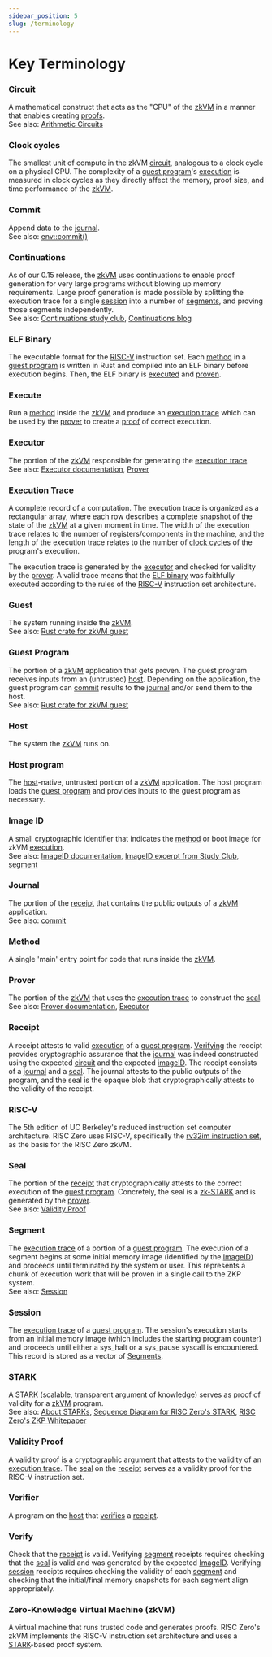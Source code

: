 ```yaml
---
sidebar_position: 5
slug: /terminology
---
```


# Key Terminology

### Circuit
[circuit]: #circuit
[Arithmetic Circuits]: ../reference-docs/about-arithmetic-circuits.md
A mathematical construct that acts as the "CPU" of the [zkVM] in a manner that enables creating [proofs]. <br/>
See also: [Arithmetic Circuits]

### Clock cycles
[clock cycles]: #clock-cycles
The smallest unit of compute in the zkVM [circuit], analogous to a clock cycle on a physical CPU. The complexity of a [guest program]'s [execution] is measured in clock cycles as they directly affect the memory, proof size, and time performance of the [zkVM].

### Commit
[commit]: #commit
[env::commit()]: https://docs.rs/risc0-zkvm/0.16/risc0_zkvm/guest/env/fn.commit.html#
Append data to the [journal]. <br/>
See also: [env::commit()]

### Continuations
[Continuations study club]: https://www.youtube.com/watch?v=v4HIwaqmIxk&list=PLcPzhUaCxlCirUkJY0ltpjdtzWcz5U_6y&index=1
[Continuations blog]: https://www.risczero.com/news/continuations
As of our 0.15 release, the [zkVM] uses continuations to enable proof generation for very large programs without blowing up memory requirements.
Large proof generation is made possible by splitting the execution trace for a single [session] into a number of [segments], and proving those segments independently. <br/>
See also: [Continuations study club], [Continuations blog]

### ELF Binary
[ELF binary]: #elf-binary
The executable format for the [RISC-V] instruction set. 
Each [method] in a [guest program] is written in Rust and compiled into an ELF binary before execution begins. Then, the ELF binary is [executed] and [proven]. 

### Execute
[execute]: #execute
[execution]: #execute
Run a [method] inside the [zkVM] and produce an [execution trace] which can be used by the [prover] to create a [proof] of correct execution. 

### Executor
[executed]: #executor
[executor]: #executor
[Executor documentation]: https://docs.rs/risc0-zkvm/0.16/risc0_zkvm/trait.Executor.html
The portion of the [zkVM] responsible for generating the [execution trace]. <br/>
See also: [Executor documentation], [Prover]

### Execution Trace
[execution trace]: #execution-trace
A complete record of a computation. 
The execution trace is organized as a rectangular array, where each row describes a complete snapshot of the state of the [zkVM] at a given moment in time.
The width of the execution trace relates to the number of registers/components in the machine, and the length of the execution trace relates to the number of [clock cycles] of the program's execution.

The execution trace is generated by the [executor] and checked for validity by the [prover]. 
A valid trace means that the [ELF binary] was faithfully executed according to the rules of the [RISC-V] instruction set architecture.

### Guest
The system running inside the [zkVM]. <br/>
See also: [Rust crate for zkVM guest]

### Guest Program
[guest program]: #guest-program
The portion of a [zkVM] application that gets proven. 
The guest program receives inputs from an (untrusted) [host]. 
Depending on the application, the guest program can [commit] results to the [journal] and/or send them to the host. <br/>
See also: [Rust crate for zkVM guest]

### Host
[host]: #host
The system the [zkVM] runs on.

### Host program
The [host]-native, untrusted portion of a [zkVM] application. 
The host program loads the [guest program] and provides inputs to the guest program as necessary. 

### Image ID
[imageID]: #image-id
A small cryptographic identifier that indicates the [method] or boot image for zkVM [execution]. <br/>
See also: [ImageID documentation], [ImageID excerpt from Study Club], [segment]


### Journal
[journal]: #journal
The portion of the [receipt] that contains the public outputs of a [zkVM] application. <br/>
See also: [commit]

### Method
[method]: #method
A single 'main' entry point for code that runs inside the [zkVM].

### Prover
[proven]: #prover
[prover]: #prover
[Prover documentation]: https://docs.rs/risc0-zkvm/0.16/risc0_zkvm/prove/trait.Prover.html
The portion of the [zkVM] that uses the [execution trace] to construct the [seal]. <br/>
See also: [Prover documentation], [Executor]

### Receipt
[receipt]: #receipt
A receipt attests to valid [execution] of a [guest program]. [Verifying] the receipt provides cryptographic assurance that the [journal] was indeed constructed using the expected [circuit] and the expected [imageID]. 
The receipt consists of a [journal] and a [seal]. 
The journal attests to the public outputs of the program, and 
the seal is the opaque blob that cryptographically attests to the validity of the receipt. 

### RISC-V
[RISC-V]: #risc-v
The 5th edition of UC Berkeley's reduced instruction set computer architecture. 
RISC Zero uses RISC-V, specifically the [rv32im instruction set](https://riscv.org/wp-content/uploads/2019/12/riscv-spec-20191213.pdf), as the basis for the RISC Zero zkVM. 

### Seal 
[seal]: #seal
The portion of the [receipt] that cryptographically attests to the correct execution of the [guest program]. Concretely, the seal is a [zk-STARK] and is generated by the [prover]. <br/>
See also: [Validity Proof]

### Segment
[Segment]: #segment
[Segments]: #segment
The [execution trace] of a portion of a [guest program]. 
The execution of a segment begins at some initial memory image (identified by the [ImageID]) and proceeds until terminated by the system or user. 
This represents a chunk of execution work that will be proven in a single call to the ZKP system. <br/>
See also: [Session]

### Session
[session]: #session
The [execution trace] of a [guest program]. 
The session's execution starts from an initial memory image (which includes the starting program counter) and proceeds until either a sys_halt or a sys_pause syscall is encountered. 
This record is stored as a vector of [Segments].

### STARK
[STARK]: #stark
[zk-stark]: #stark
A STARK (scalable, transparent argument of knowledge) serves as proof of validity for a [zkVM] program. <br/>
See also: [About STARKs], [Sequence Diagram for RISC Zero's STARK], [RISC Zero's ZKP Whitepaper]

### Validity Proof
[proof]: #validity-proof
[proofs]: #validity-proof
[validity proof]: #validity-proof
A validity proof is a cryptographic argument that attests to the validity of an [execution trace]. 
The [seal] on the [receipt] serves as a validity proof for the RISC-V instruction set. 

### Verifier
A program on the [host] that [verifies] a [receipt].

### Verify
[verifying]: #verify
[verifies]: #verify
Check that the [receipt] is valid. 
Verifying [segment] receipts requires checking that the [seal] is valid and was generated by the expected [ImageID]. 
Verifying [session] receipts requires checking the validity of each [segment] and checking that the initial/final memory snapshots for each segment align appropriately. 

### Zero-Knowledge Virtual Machine (zkVM)
[zkVM]: #zero-knowledge-virtual-machine-zkvm 
A virtual machine that runs trusted code and generates proofs. 
RISC Zero's zkVM implements the RISC-V instruction set architecture and uses a [STARK]-based proof system. 

[About STARKs]: ../reference-docs/about-starks.md
[ImageID documentation]: https://docs.rs/risc0-zkvm/0.16/risc0_zkvm/receipt/struct.SystemState.html#structfield.merkle_root
[ImageID excerpt from Study Club]: https://www.youtube.com/watch?v=QwzrBHHkzFE&list=PLcPzhUaCxlCirUkJY0ltpjdtzWcz5U_6y&index=4
[RISC Zero's ZKP Whitepaper]: https://risczero.com/proof-system-in-detail.pdf
[Rust crate for zkVM guest]: https://docs.rs/risc0-zkvm/0.16/risc0_zkvm/guest/index.html
[Sequence Diagram for RISC Zero's STARK]: ../proof-system/proof-system-sequence-diagram.md